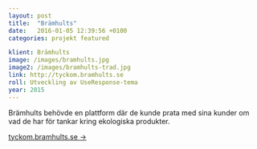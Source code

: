 ```yaml
---
layout: post
title:  "Brämhults"
date:   2016-01-05 12:39:56 +0100
categories: projekt featured

klient: Brämhults
image: /images/bramhults.jpg
image2: /images/bramhults-trad.jpg
link: http://tyckom.bramhults.se
roll: Utveckling av UseResponse-tema
year: 2015
---
```


Brämhults behövde en plattform där de kunde prata med sina kunder om vad de har för tankar kring ekologiska produkter.

[tyckom.bramhults.se →](http://tyckom.bramhults.se)
